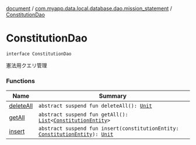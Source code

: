 [document](../../index.md) / [com.myapp.data.local.database.dao.mission_statement](../index.md) / [ConstitutionDao](./index.md)

# ConstitutionDao

`interface ConstitutionDao`

憲法用クエリ管理

### Functions

| Name | Summary |
|---|---|
| [deleteAll](delete-all.md) | `abstract suspend fun deleteAll(): `[`Unit`](https://kotlinlang.org/api/latest/jvm/stdlib/kotlin/-unit/index.html) |
| [getAll](get-all.md) | `abstract suspend fun getAll(): `[`List`](https://kotlinlang.org/api/latest/jvm/stdlib/kotlin.collections/-list/index.html)`<`[`ConstitutionEntity`](../../com.myapp.data.local.database.entity.mission_statement/-constitution-entity/index.md)`>` |
| [insert](insert.md) | `abstract suspend fun insert(constitutionEntity: `[`ConstitutionEntity`](../../com.myapp.data.local.database.entity.mission_statement/-constitution-entity/index.md)`): `[`Unit`](https://kotlinlang.org/api/latest/jvm/stdlib/kotlin/-unit/index.html) |
